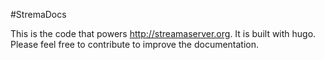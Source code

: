 #StremaDocs

This is the code that powers http://streamaserver.org. It is built with hugo. Please feel free to contribute to improve the documentation.